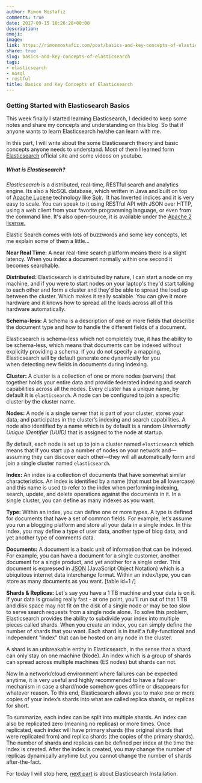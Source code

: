 ```yaml
---
author: Rimon Mostafiz
comments: true
date: 2017-09-15 10:26:28+00:00
description:
emoji:
image: 
link: https://rimonmostafiz.com/post/basics-and-key-concepts-of-elasticsearch/
share: true
slug: basics-and-key-concepts-of-elasticsearch
tags:
- elasticsearch
- nosql
- restful
title: Basics and Key Concepts of Elasticsearch
---
```


### Getting Started with Elasticsearch Basics

This week finally I started learning Elasticsearch, I decided to keep some notes and share my concepts and understanding on this blog. So that if anyone wants to learn Elasticsearch he/she can learn with me.

In this part, I will write about the some Elasticsearch theory and basic concepts anyone needs to understand. Most of them I learned form [Elasticsearch](https://www.elastic.co/) official site and some videos on youtube.


##### _What is Elasticsearch?_


_Elasticsearch_ is a distributed, real-time, RESTful search and analytics engine. Its also a NoSQL database, which written in Java and built on top of [Apache Lucene](https://lucene.apache.org/core/) technology like [Solr.](http://lucene.apache.org/solr/)  It has Inverted indices and it is very easy to scale. You can speak to it using RESTful API with JSON over HTTP, using a web client from your favorite programming language, or even from the command line. It's also open-source, it is available under the [Apache 2 license.](http://www.apache.org/licenses/LICENSE-2.0.html)

Elastic Search comes with lots of buzzwords and some key concepts, let me explain some of them a little...

**Near Real Time:** A near real-time search platform means there is a slight latency. When you index a document normally within one second it becomes searchable.

**Distributed:** Elasticsearch is distributed by nature, I can start a node on my machine, and if you were to start nodes on your laptop's they'd start talking to each other and form a cluster and they'd be able to spread the load up between the cluster. Which makes it really scalable. You can give it more hardware and it knows how to spread all the loads across all of this hardware automatically.

**Schema-less:** A schema is a description of one or more fields that describe the document type and how to handle the different fields of a document.

Elasticsearch is schema-less which not completely true, it has the ability to be schema-less, which means that documents can be indexed without explicitly providing a schema. If you do not specify a mapping, Elasticsearch will by default generate one dynamically for you when detecting new fields in documents during indexing.

**Cluster:** A cluster is a collection of one or more nodes (servers) that together holds your entire data and provide federated indexing and search capabilities across all the nodes. Every cluster has a unique name, by default it is `elasticsearch`. A node can be configured to join a specific cluster by the cluster name.

**Nodes:** A node is a single server that is part of your cluster, stores your data, and participates in the cluster’s indexing and search capabilities. A node also identified by a name which is by default is a random _Universally Unique IDentifier (UUID)_ that is assigned to the node at startup.

By default, each node is set up to join a cluster named `elasticsearch` which means that if you start up a number of nodes on your network and—assuming they can discover each other—they will all automatically form and join a single cluster named `elasticsearch`.

**Index:** An index is a collection of documents that have somewhat similar characteristics. An index is identified by a name (that must be all lowercase) and this name is used to refer to the index when performing indexing, search, update, and delete operations against the documents in it. In a single cluster, you can define as many indexes as you want.

**Type:** Within an index, you can define one or more types. A type is defined for documents that have a set of common fields. For example, let’s assume you run a blogging platform and store all your data in a single index. In this index, you may define a type of user data, another type of blog data, and yet another type of comments data.

**Documents:** A document is a basic unit of information that can be indexed. For example, you can have a document for a single customer, another document for a single product, and yet another for a single order. This document is expressed in [JSON](http://json.org/) (JavaScript Object Notation) which is a ubiquitous internet data interchange format. Within an index/type, you can store as many documents as you want.
[table id=1 /]

**Shards & Replicas:** Let's say you have a 1 TB machine and your data is on it. If your data is growing really fast - at one point, you'll run out of that 1 TB and disk space may not fit on the disk of a single node or may be too slow to serve search requests from a single node alone. To solve this problem, Elasticsearch provides the ability to subdivide your index into multiple pieces called shards. When you create an index, you can simply define the number of shards that you want. Each shard is in itself a fully-functional and independent "index" that can be hosted on any node in the cluster.


A shard is an unbreakable entity in Elasticsearch, in the sense that a shard can only stay on one machine (Node). An index which is a group of shards can spread across multiple machines (ES nodes) but shards can not.


Now In a network/cloud environment where failures can be expected anytime, it is very useful and highly recommended to have a failover mechanism in case a shard/node somehow goes offline or disappears for whatever reason. To this end, Elasticsearch allows you to make one or more copies of your index’s shards into what are called replica shards, or replicas for short.


To summarize, each index can be split into multiple shards. An index can also be replicated zero (meaning no replicas) or more times. Once replicated, each index will have primary shards (the original shards that were replicated from) and replica shards (the copies of the primary shards). The number of shards and replicas can be defined per index at the time the index is created. After the index is created, you may change the number of replicas dynamically anytime but you cannot change the number of shards after-the-fact.

For today I will stop here, [next part](https://rimonmostafiz.com/post/installing-and-running-elasticsearch/) is about Elasticsearch Installation.
